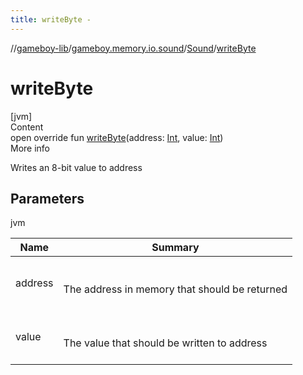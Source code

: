 ```yaml
---
title: writeByte -
---
```

//[gameboy-lib](../../index.md)/[gameboy.memory.io.sound](../index.md)/[Sound](index.md)/[writeByte](write-byte.md)



# writeByte  
[jvm]  
Content  
open override fun [writeByte](write-byte.md)(address: [Int](https://kotlinlang.org/api/latest/jvm/stdlib/kotlin/-int/index.html), value: [Int](https://kotlinlang.org/api/latest/jvm/stdlib/kotlin/-int/index.html))  
More info  


Writes an 8-bit value to address



## Parameters  
  
jvm  
  
|  Name|  Summary| 
|---|---|
| <a name="gameboy.memory.io.sound/Sound/writeByte/#kotlin.Int#kotlin.Int/PointingToDeclaration/"></a>address| <a name="gameboy.memory.io.sound/Sound/writeByte/#kotlin.Int#kotlin.Int/PointingToDeclaration/"></a><br><br>The address in memory that should be returned<br><br>
| <a name="gameboy.memory.io.sound/Sound/writeByte/#kotlin.Int#kotlin.Int/PointingToDeclaration/"></a>value| <a name="gameboy.memory.io.sound/Sound/writeByte/#kotlin.Int#kotlin.Int/PointingToDeclaration/"></a><br><br>The value that should be written to address<br><br>
  
  



